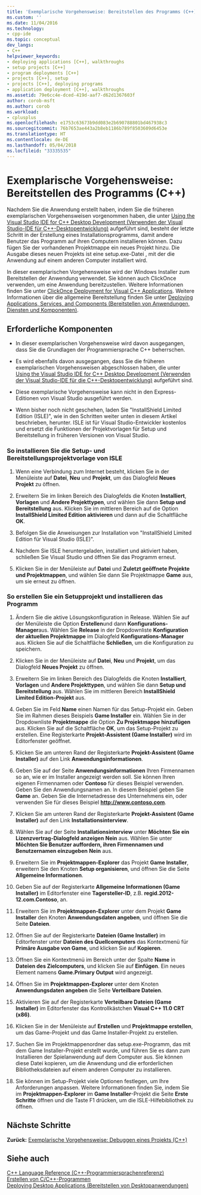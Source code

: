 ```yaml
---
title: 'Exemplarische Vorgehensweise: Bereitstellen des Programms (C++) | Microsoft-Dokumentation'
ms.custom: ''
ms.date: 11/04/2016
ms.technology:
- cpp-ide
ms.topic: conceptual
dev_langs:
- C++
helpviewer_keywords:
- deploying applications [C++], walkthroughs
- setup projects [C++]
- program deployments [C++]
- projects [C++], setup
- projects [C++], deploying programs
- application deployment [C++], walkthroughs
ms.assetid: 79e6cc4e-dced-419d-aaf7-d62d1367603f
author: corob-msft
ms.author: corob
ms.workload:
- cplusplus
ms.openlocfilehash: e1753c63673b9dd083e2b690788801bd467938c3
ms.sourcegitcommit: 76b7653ae443a2b8eb1186b789f8503609d6453e
ms.translationtype: HT
ms.contentlocale: de-DE
ms.lasthandoff: 05/04/2018
ms.locfileid: "33335535"
---
```

# <a name="walkthrough-deploying-your-program-c"></a>Exemplarische Vorgehensweise: Bereitstellen des Programms (C++)
Nachdem Sie die Anwendung erstellt haben, indem Sie die früheren exemplarischen Vorgehensweisen vorgenommen haben, die unter [Using the Visual Studio IDE for C++ Desktop Development (Verwenden der Visual Studio-IDE für C++-Desktopentwicklung)](../ide/using-the-visual-studio-ide-for-cpp-desktop-development.md) aufgeführt sind, besteht der letzte Schritt in der Erstellung eines Installationsprogramms, damit andere Benutzer das Programm auf ihren Computern installieren können. Dazu fügen Sie der vorhandenen Projektmappe ein neues Projekt hinzu. Die Ausgabe dieses neuen Projekts ist eine setup.exe-Datei , mit der die Anwendung auf einem anderen Computer installiert wird.  
  
 In dieser exemplarischen Vorgehensweise wird der Windows Installer zum Bereitstellen der Anwendung verwendet. Sie können auch ClickOnce verwenden, um eine Anwendung bereitzustellen. Weitere Informationen finden Sie unter [ClickOnce Deployment for Visual C++ Applications](../ide/clickonce-deployment-for-visual-cpp-applications.md). Weitere Informationen über die allgemeine Bereitstellung finden Sie unter [Deploying Applications, Services, and Components (Bereitstellen von Anwendungen, Diensten und Komponenten)](/visualstudio/deployment/deploying-applications-services-and-components).  
  
## <a name="prerequisites"></a>Erforderliche Komponenten  
  
-   In dieser exemplarischen Vorgehensweise wird davon ausgegangen, dass Sie die Grundlagen der Programmiersprache C++ beherrschen.  
  
-   Es wird ebenfalls davon ausgegangen, dass Sie die früheren exemplarischen Vorgehensweisen abgeschlossen haben, die unter [Using the Visual Studio IDE for C++ Desktop Development (Verwenden der Visual Studio-IDE für die C++-Desktopentwicklung)](../ide/using-the-visual-studio-ide-for-cpp-desktop-development.md) aufgeführt sind.  
  
-   Diese exemplarische Vorgehensweise kann nicht in den Express-Editionen von Visual Studio ausgeführt werden.  
  
-   Wenn bisher noch nicht geschehen, laden Sie "InstallShield Limited Edition (ISLE)", wie in den Schritten weiter unten in diesem Artikel beschrieben, herunter. ISLE ist für Visual Studio-Entwickler kostenlos und ersetzt die Funktionen der Projektvorlagen für Setup und Bereitstellung in früheren Versionen von Visual Studio.  
  
### <a name="to-install-the-isle-setup-and-deployment-project-template"></a>So installieren Sie die Setup- und Bereitstellungsprojektvorlage von ISLE  
  
1.  Wenn eine Verbindung zum Internet besteht, klicken Sie in der Menüleiste auf **Datei**, **Neu** und **Projekt**, um das Dialogfeld **Neues Projekt** zu öffnen.  
  
2.  Erweitern Sie im linken Bereich des Dialogfelds die Knoten **Installiert**, **Vorlagen** und **Andere Projekttypen**, und wählen Sie dann **Setup und Bereitstellung** aus. Klicken Sie im mittleren Bereich auf die Option **InstallShield Limited Edition aktivieren** und dann auf die Schaltfläche **OK**.  
  
3.  Befolgen Sie die Anweisungen zur Installation von "InstallShield Limited Edition für Visual Studio (ISLE)".  
  
4.  Nachdem Sie ISLE heruntergeladen, installiert und aktiviert haben, schließen Sie Visual Studio und öffnen Sie das Programm erneut.  
  
5.  Klicken Sie in der Menüleiste auf **Datei** und **Zuletzt geöffnete Projekte und Projektmappen**, und wählen Sie dann Sie Projektmappe **Game** aus, um sie erneut zu öffnen.  
  
### <a name="to-create-a-setup-project-and-install-your-program"></a>So erstellen Sie ein Setupprojekt und installieren das Programm  
  
1.  Ändern Sie die aktive Lösungskonfiguration in Release. Wählen Sie auf der Menüleiste die Option **Erstellen**und dann **Konfigurations-Manager**aus. Wählen Sie **Release** in der Dropdownliste **Konfiguration der aktuellen Projektmappe** im Dialogfeld **Konfigurations-Manager** aus. Klicken Sie auf die Schaltfläche **Schließen**, um die Konfiguration zu speichern.  
  
2.  Klicken Sie in der Menüleiste auf **Datei**, **Neu** und **Projekt**, um das Dialogfeld **Neues Projekt** zu öffnen.  
  
3.  Erweitern Sie im linken Bereich des Dialogfelds die Knoten **Installiert**, **Vorlagen** und **Andere Projekttypen**, und wählen Sie dann **Setup und Bereitstellung** aus. Wählen Sie im mittleren Bereich **InstallShield Limited Edition-Projekt** aus.  
  
4.  Geben Sie im Feld **Name** einen Namen für das Setup-Projekt ein. Geben Sie im Rahmen dieses Beispiels **Game Installer** ein. Wählen Sie in der Dropdownliste **Projektmappe** die Option **Zu Projektmappe hinzufügen** aus. Klicken Sie auf die Schaltfläche **OK**, um das Setup-Projekt zu erstellen. Eine Registerkarte **Projekt-Assistent (Game Installer)** wird im Editorfenster geöffnet.  
  
5.  Klicken Sie am unteren Rand der Registerkarte **Projekt-Assistent (Game Installer)** auf den Link **Anwendungsinformationen**.  
  
6.  Geben Sie auf der Seite **Anwendungsinformationen** Ihren Firmennamen so an, wie er im Installer angezeigt werden soll. Sie können Ihren eigenen Firmennamen oder **Contoso** für dieses Beispiel verwenden. Geben Sie den Anwendungsnamen an. In diesem Beispiel geben Sie **Game** an. Geben Sie die Internetadresse des Unternehmens ein, oder verwenden Sie für dieses Beispiel **http://www.contoso.com**.  
  
7.  Klicken Sie am unteren Rand der Registerkarte **Projekt-Assistent (Game Installer)** auf den Link **Installationsinterview**.  
  
8.  Wählen Sie auf der Seite **Installationsinterview** unter **Möchten Sie ein Lizenzvertrag-Dialogfeld anzeigen** **Nein** aus. Wählen Sie unter **Möchten Sie Benutzer auffordern, ihren Firmennamen und Benutzernamen einzugeben** **Nein** aus.  
  
9. Erweitern Sie im **Projektmappen-Explorer** das Projekt **Game Installer**, erweitern Sie den Knoten **Setup organisieren**, und öffnen Sie die Seite **Allgemeine Informationen**.  
  
10. Geben Sie auf der Registerkarte **Allgemeine Informationen (Game Installer)** im Editorfenster eine **Tagersteller-ID**, z.B. **regid.2012-12.com.Contoso**, an.  
  
11. Erweitern Sie im **Projektmappen-Explorer** unter dem Projekt **Game Installer** den Knoten **Anwendungsdaten angeben**, und öffnen Sie die Seite **Dateien**.  
  
12. Öffnen Sie auf der Registerkarte **Dateien (Game Installer)** im Editorfenster unter **Dateien des Quellcomputers** das Kontextmenü für **Primäre Ausgabe von Game**, und klicken Sie auf **Kopieren**.  
  
13. Öffnen Sie ein Kontextmenü im Bereich unter der Spalte **Name** in **Dateien des Zielcomputers**, und klicken Sie auf **Einfügen**. Ein neues Element namens **Game.Primary Output** wird angezeigt.  
  
14. Öffnen Sie im **Projektmappen-Explorer** unter dem Knoten **Anwendungsdaten angeben** die Seite **Verteilbare Dateien**.  
  
15. Aktivieren Sie auf der Registerkarte **Verteilbare Dateien (Game Installer)** im Editorfenster das Kontrollkästchen **Visual C++ 11.0 CRT (x86)**.  
  
16. Klicken Sie in der Menüleiste auf **Erstellen** und **Projektmappe erstellen**, um das Game-Projekt und das Game Installer-Projekt zu erstellen.  
  
17. Suchen Sie im Projektmappenordner das setup.exe-Programm, das mit dem Game Installer-Projekt erstellt wurde, und führen Sie es dann zum Installieren der Spielanwendung auf dem Computer aus. Sie können diese Datei kopieren, um die Anwendung und die erforderlichen Bibliotheksdateien auf einem anderen Computer zu installieren.  
  
18. Sie können im Setup-Projekt viele Optionen festlegen, um Ihre Anforderungen anpassen. Weitere Informationen finden Sie, indem Sie im **Projektmappen-Explorer** im **Game Installer**-Projekt die Seite **Erste Schritte** öffnen und die Taste F1 drücken, um die ISLE-Hilfebibliothek zu öffnen.  
  
## <a name="next-steps"></a>Nächste Schritte  
 **Zurück:** [Exemplarische Vorgehensweise: Debuggen eines Projekts (C++)](../ide/walkthrough-debugging-a-project-cpp.md)  
  
## <a name="see-also"></a>Siehe auch  
 [C++ Language Reference (C++-Programmiersprachenreferenz)](../cpp/cpp-language-reference.md)   
 [Erstellen von C/C++-Programmen](../build/building-c-cpp-programs.md)  
 [Deploying Desktop Applications (Bereitstellen von Desktopanwendungen)](../ide/deploying-native-desktop-applications-visual-cpp.md)